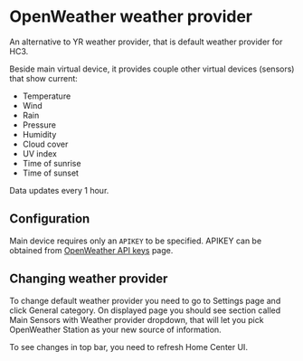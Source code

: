 # OpenWeather weather provider

An alternative to YR weather provider, that is default weather provider for HC3.

Beside main virtual device, it provides couple other virtual devices (sensors) that show current:
* Temperature
* Wind
* Rain
* Pressure
* Humidity
* Cloud cover
* UV index
* Time of sunrise
* Time of sunset

Data updates every 1 hour.

## Configuration

Main device requires only an `APIKEY` to be specified.
APIKEY can be obtained from [OpenWeather API keys](https://home.openweathermap.org/api_keys) page.

## Changing weather provider

To change default weather provider you need to go to Settings page and click General category. 
On displayed page you should see section called Main Sensors with Weather provider dropdown, that will let you pick OpenWeather Station as your new source of information.

To see changes in top bar, you need to refresh Home Center UI.